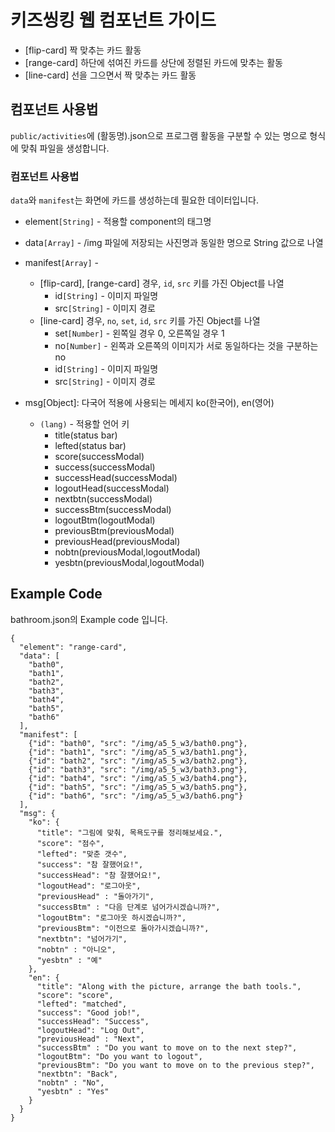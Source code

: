 # 키즈씽킹 웹 컴포넌트 가이드

* [flip-card] 짝 맞추는 카드 활동
* [range-card] 하단에 섞여진 카드를 상단에 정렬된 카드에 맞추는 활동
* [line-card] 선을 그으면서 짝 맞추는 카드 활동

## 컴포넌트 사용법
`public/activities`에 (활동명).json으로 프로그램 활동을 구분할 수 있는 명으로 형식에 맞춰 파일을 생성합니다.

### 컴포넌트 사용법
`data`와 `manifest`는 화면에 카드를 생성하는데 필요한 데이터입니다.

* element`[String]` -  적용할 component의 태그명
* data`[Array]` - /img 파일에 저장되는 사진명과 동일한 명으로 String 값으로 나열
* manifest`[Array]` -
  * [flip-card], [range-card] 경우, `id`, `src` 키를 가진 Object를 나열
    * id`[String]` - 이미지 파일명
    * src`[String]` - 이미지 경로
  * [line-card] 경우, `no`, `set`, `id`, `src` 키를 가진 Object를 나열
    * set`[Number]` - 왼쪽일 경우 0, 오른쪽일 경우 1
    * no`[Number]` - 왼쪽과 오른쪽의 이미지가 서로 동일하다는 것을 구분하는 no
    * id`[String]` - 이미지 파일명
    * src`[String]` - 이미지 경로

* msg[Object]: 다국어 적용에 사용되는 메세지 ko(한국어), en(영어)
  * `(lang)` - 적용할 언어 키
    * title(status bar)
    * lefted(status bar)
    * score(successModal)
    * success(successModal)
    * successHead(successModal)
    * logoutHead(successModal)
    * nextbtn(successModal)
    * successBtm(successModal)
    * logoutBtm(logoutModal)
    * previousBtm(previousModal)
    * previousHead(previousModal)
    * nobtn(previousModal,logoutModal)
    * yesbtn(previousModal,logoutModal)

## Example Code
bathroom.json의 Example code 입니다.

```
{
  "element": "range-card",
  "data": [
    "bath0",
    "bath1",
    "bath2",
    "bath3",
    "bath4",
    "bath5",
    "bath6"
  ],
  "manifest": [
    {"id": "bath0", "src": "/img/a5_5_w3/bath0.png"},
    {"id": "bath1", "src": "/img/a5_5_w3/bath1.png"},
    {"id": "bath2", "src": "/img/a5_5_w3/bath2.png"},
    {"id": "bath3", "src": "/img/a5_5_w3/bath3.png"},
    {"id": "bath4", "src": "/img/a5_5_w3/bath4.png"},
    {"id": "bath5", "src": "/img/a5_5_w3/bath5.png"},
    {"id": "bath6", "src": "/img/a5_5_w3/bath6.png"}
  ],
  "msg": {
    "ko": {
      "title": "그림에 맞춰, 목욕도구를 정리해보세요.",
      "score": "점수",
      "lefted": "맞춘 갯수",
      "success": "참 잘했어요!",
      "successHead": "참 잘했어요!",
      "logoutHead": "로그아웃",
      "previousHead" : "돌아가기",
      "successBtm" : "다음 단계로 넘어가시겠습니까?",
      "logoutBtm": "로그아웃 하시겠습니까?",
      "previousBtm": "이전으로 돌아가시겠습니까?",
      "nextbtn": "넘어가기",
      "nobtn" : "아니오",
      "yesbtn" : "예"
    },
    "en": {
      "title": "Along with the picture, arrange the bath tools.",
      "score": "score",
      "lefted": "matched",
      "success": "Good job!",
      "successHead": "Success",
      "logoutHead": "Log Out",
      "previousHead" : "Next",
      "successBtm" : "Do you want to move on to the next step?",
      "logoutBtm": "Do you want to logout",
      "previousBtm": "Do you want to move on to the previous step?",
      "nextbtn": "Back",
      "nobtn" : "No",
      "yesbtn" : "Yes"
    }
  }
}

```
